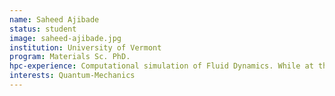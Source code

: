 ```yaml
---
name: Saheed Ajibade
status: student
image: saheed-ajibade.jpg
institution: University of Vermont
program: Materials Sc. PhD.
hpc-experience: Computational simulation of Fluid Dynamics. While at the university of Ibadan, I assisted my then supervisor in writing a couple of programs, using C++, which he integrated into his project relating to fluid Dynamics simulation.
interests: Quantum-Mechanics
---
```



